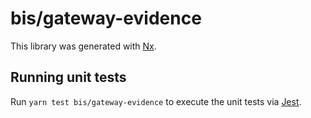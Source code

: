 # bis/gateway-evidence

This library was generated with [Nx](https://nx.dev).

## Running unit tests

Run `yarn test bis/gateway-evidence` to execute the unit tests via [Jest](https://jestjs.io).
